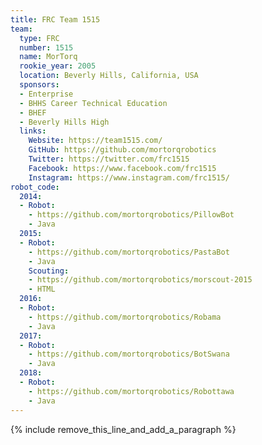 ```yaml
---
title: FRC Team 1515
team:
  type: FRC
  number: 1515
  name: MorTorq
  rookie_year: 2005
  location: Beverly Hills, California, USA
  sponsors:
  - Enterprise
  - BHHS Career Technical Education
  - BHEF
  - Beverly Hills High
  links:
    Website: https://team1515.com/
    GitHub: https://github.com/mortorqrobotics
    Twitter: https://twitter.com/frc1515
    Facebook: https://www.facebook.com/frc1515
    Instagram: https://www.instagram.com/frc1515/
robot_code:
  2014:
  - Robot:
    - https://github.com/mortorqrobotics/PillowBot
    - Java
  2015:
  - Robot:
    - https://github.com/mortorqrobotics/PastaBot
    - Java
    Scouting:
    - https://github.com/mortorqrobotics/morscout-2015
    - HTML
  2016:
  - Robot:
    - https://github.com/mortorqrobotics/Robama
    - Java
  2017:
  - Robot:
    - https://github.com/mortorqrobotics/BotSwana
    - Java
  2018:
  - Robot:
    - https://github.com/mortorqrobotics/Robottawa
    - Java
---
```


{% include remove_this_line_and_add_a_paragraph %}
